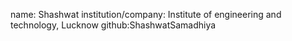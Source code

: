 name: Shashwat
institution/company: Institute of engineering and technology, Lucknow
github:ShashwatSamadhiya